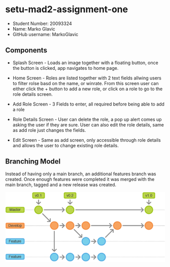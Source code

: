# setu-mad2-assignment-one

* Student Number: 20093324
* Name: Marko Glavic
* GitHub username: MarkoGlavic

## Components

+ Splash Screen - Loads an image together with a floating button, once the button is clicked, app navigates to home page.

+ Home Screen - Roles are listed together with 2 text fields allwing users to filter rolse basd on the name, or winrate. From this screen user can either click the + button to add a new role, or click on a role to go to the role details screen.

+ Add Role Screen - 3 Fields to enter, all required before being able to add a role

+ Role Details Screen - User can delete the role, a pop up alert comes up asking the user if they are sure. User can also edit the role details, same as add role just changes the fields.

+ Edit Screen - Same as add screen, only accessible through role details and allows the user to change existing role details.


## Branching Model

Instead of having only a main branch, an additional features branch was created. Once enough features were completed it was merged with the main branch, tagged and a new release was created.

![](./images/exampleWorkflow.png) 
